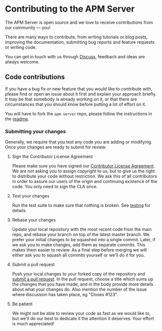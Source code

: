 # Contributing to the APM Server

The APM Server is open source and we love to receive contributions from our community — you!

There are many ways to contribute, from writing tutorials or blog posts, improving the documentation, submitting bug reports and feature requests or writing code.

You can get in touch with us through [Discuss](https://discuss.elastic.co/c/apm), feedback and ideas are always welcome.

## Code contributions

If you have a bug fix or new feature that you would like to contribute with, please find or open an issue about it first and explain your approach briefly.
It may be that somebody is already working on it, or that there are circumstances that you should know before putting a lot of effort on it.

You will have to fork the `apm-server` repo, please follow the instructions in the [readme](README.md).

### Submitting your changes

Generally, we require that you test any code you are adding or modifying.
Once your changes are ready to submit for review:

1. Sign the Contributor License Agreement

    Please make sure you have signed our [Contributor License Agreement](https://www.elastic.co/contributor-agreement/).
    We are not asking you to assign copyright to us, but to give us the right to distribute your code without restriction. We ask this of all contributors in order to assure our users of the origin and continuing existence of the code.
    You only need to sign the CLA once.

2. Test your changes

    Run the test suite to make sure that nothing is broken. See [testing](TESTING.md) for details.

3. Rebase your changes

    Update your local repository with the most recent code from the main repo, and rebase your branch on top of the latest master branch.
    We prefer your initial changes to be squashed into a single commit. Later, if we ask you to make changes, add them as separate commits. This makes them easier to review.
    As a final step before merging we will either ask you to squash all commits yourself or we'll do it for you.

4. Submit a pull request

    Push your local changes to your forked copy of the repository and [submit a pull request](https://help.github.com/articles/using-pull-requests). In the pull request, choose a title which sums up the changes that you have made, and in the body provide more details about what your changes do. Also mention the number of the issue where discussion has taken place, eg "Closes #123".

5. Be patient

    We might not be able to review your code as fast as we would like to, but we'll do our best to dedicate it the attention it deserves.
    Your effort is much appreciated!
